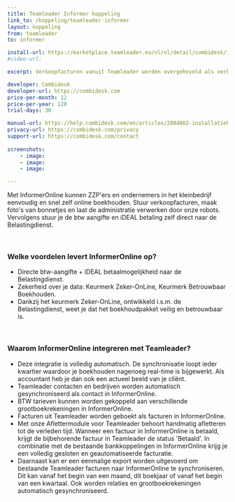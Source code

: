 ```yaml
---
title: Teamleader Informer koppeling
link_to: /koppeling/teamleader-informer
layout: koppeling
from: teamleader
to: informer

install-url: https://marketplace.teamleader.eu/nl/nl/detail/combidesk/informer/8103ca
#video-url: 

excerpt: Verkoopfacturen vanuit Teamleader worden overgeheveld als verkoopfacturen in InformerOnline 

developer: Combidesk  
developer-url: https://combidesk.com
price-per-month: 12
price-per-year: 120
trial-days: 30

manual-url: https://help.combidesk.com/en/articles/2884862-installatiehandleiding-teamleader-informer-koppeling
privacy-url: https://combidesk.com/privacy
support-url: https://combidesk.com/contact
      
screenshots:
    - image: 
    - image: 
    - image: 

---
```


Met InformerOnline kunnen ZZP'ers en ondernemers in het kleinbedrijf eenvoudig en snel zelf online boekhouden. Stuur verkoopfacturen, maak foto's van bonnetjes en laat de administratie verwerken door onze robots. Vervolgens stuur je de btw aangifte en iDEAL betaling zelf direct naar de Belastingdienst.

​
### Welke voordelen levert InformerOnline op?

* Directe btw-aangifte + iDEAL betaalmogelijkheid naar de Belastingdienst.
* Zekerheid over je data: Keurmerk Zeker-OnLine, Keurmerk Betrouwbaar Boekhouden.
* Dankzij het keurmerk Zeker-OnLine, ontwikkeld i.s.m. de Belastingdienst, weet je dat het boekhoudpakket veilig en betrouwbaar is.

​
### Waarom InformerOnline integreren met Teamleader?

* Deze integratie is volledig automatisch. De synchronisatie loopt ieder kwartier waardoor je boekhouden nagenoeg real-time is bijgewerkt. Als accountant heb je dan ook een actueel beeld van je cliënt.
* Teamleader contacten en bedrijven worden automatisch gesynchroniseerd als contact in InformerOnline.
* BTW tarieven kunnen worden gekoppeld aan verschillende grootboekrekeningen in InformerOnline.
* Facturen uit Teamleader worden geboekt als facturen in InformerOnline.
* Met onze Aflettermodule voor Teamleader behoort handmatig afletteren tot de verleden tijd. Wanneer een factuur in InformerOnline is betaald, krijgt de bijbehorende factuur in Teamleader de status 'Betaald'. In combinatie met de bestaande bankkoppelingen in InformerOnline krijg je een volledig gesloten en geautomatiseerde facturatie.
* Daarnaast kan er een eenmalige export worden uitgevoerd om bestaande Teamleader facturen naar InformerOnline te synchroniseren. Dit kan vanaf het begin van een maand, dit boekjaar of vanaf het begin van een kwartaal. Ook worden relaties en grootboekrekeningen automatisch gesynchroniseerd.